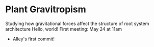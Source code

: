 # Plant Gravitropism
Studying how gravitational forces affect the structure of root system architecture
Hello, world!
First meeting: May 24 at 11am
- Alley's first commit!
